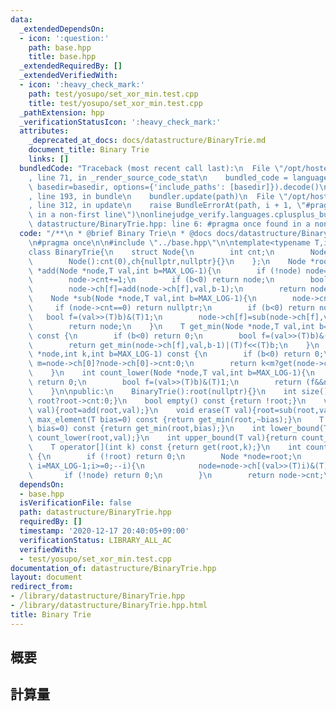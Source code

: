 ```yaml
---
data:
  _extendedDependsOn:
  - icon: ':question:'
    path: base.hpp
    title: base.hpp
  _extendedRequiredBy: []
  _extendedVerifiedWith:
  - icon: ':heavy_check_mark:'
    path: test/yosupo/set_xor_min.test.cpp
    title: test/yosupo/set_xor_min.test.cpp
  _pathExtension: hpp
  _verificationStatusIcon: ':heavy_check_mark:'
  attributes:
    _deprecated_at_docs: docs/datastructure/BinaryTrie.md
    document_title: Binary Trie
    links: []
  bundledCode: "Traceback (most recent call last):\n  File \"/opt/hostedtoolcache/Python/3.9.1/x64/lib/python3.9/site-packages/onlinejudge_verify/documentation/build.py\"\
    , line 71, in _render_source_code_stat\n    bundled_code = language.bundle(stat.path,\
    \ basedir=basedir, options={'include_paths': [basedir]}).decode()\n  File \"/opt/hostedtoolcache/Python/3.9.1/x64/lib/python3.9/site-packages/onlinejudge_verify/languages/cplusplus.py\"\
    , line 193, in bundle\n    bundler.update(path)\n  File \"/opt/hostedtoolcache/Python/3.9.1/x64/lib/python3.9/site-packages/onlinejudge_verify/languages/cplusplus_bundle.py\"\
    , line 312, in update\n    raise BundleErrorAt(path, i + 1, \"#pragma once found\
    \ in a non-first line\")\nonlinejudge_verify.languages.cplusplus_bundle.BundleErrorAt:\
    \ datastructure/BinaryTrie.hpp: line 6: #pragma once found in a non-first line\n"
  code: "/**\n * @brief Binary Trie\n * @docs docs/datastructure/BinaryTrie.md\n */\n\
    \n#pragma once\n\n#include \"../base.hpp\"\n\ntemplate<typename T,int MAX_LOG>\n\
    class BinaryTrie{\n    struct Node{\n        int cnt;\n        Node *ch[2];\n\
    \        Node():cnt(0),ch{nullptr,nullptr}{}\n    };\n    Node *root;\n    Node\
    \ *add(Node *node,T val,int b=MAX_LOG-1){\n        if (!node) node=new Node;\n\
    \        node->cnt+=1;\n        if (b<0) return node;\n        bool f=(val>>(T)b)&(T)1;\n\
    \        node->ch[f]=add(node->ch[f],val,b-1);\n        return node;\n    }\n\
    \    Node *sub(Node *node,T val,int b=MAX_LOG-1){\n        node->cnt-=1;\n   \
    \     if (node->cnt==0) return nullptr;\n        if (b<0) return node;\n     \
    \   bool f=(val>>(T)b)&(T)1;\n        node->ch[f]=sub(node->ch[f],val,b-1);\n\
    \        return node;\n    }\n    T get_min(Node *node,T val,int b=MAX_LOG-1)\
    \ const {\n        if (b<0) return 0;\n        bool f=(val>>(T)b)&(T)1; f^=!node->ch[f];\n\
    \        return get_min(node->ch[f],val,b-1)|(T)f<<(T)b;\n    }\n    T get(Node\
    \ *node,int k,int b=MAX_LOG-1) const {\n        if (b<0) return 0;\n        int\
    \ m=node->ch[0]?node->ch[0]->cnt:0;\n        return k<m?get(node->ch[0],k,b-1):get(node->ch[1],k-m,b-1)|(T)1<<(T)b;\n\
    \    }\n    int count_lower(Node *node,T val,int b=MAX_LOG-1){\n        if (!node||b<0)\
    \ return 0;\n        bool f=(val>>(T)b)&(T)1;\n        return (f&&node->ch[0]?node->ch[0]->cnt:0)+count_lower(node->ch[f],val,b-1);\n\
    \    }\n\npublic:\n    BinaryTrie():root(nullptr){}\n    int size() const {return\
    \ root?root->cnt:0;}\n    bool empty() const {return !root;}\n    void insert(T\
    \ val){root=add(root,val);}\n    void erase(T val){root=sub(root,val);}\n    T\
    \ max_element(T bias=0) const {return get_min(root,~bias);}\n    T min_element(T\
    \ bias=0) const {return get_min(root,bias);}\n    int lower_bound(T val){return\
    \ count_lower(root,val);}\n    int upper_bound(T val){return count_lower(root,val+1);}\n\
    \    T operator[](int k) const {return get(root,k);}\n    int count(T val) const\
    \ {\n        if (!root) return 0;\n        Node *node=root;\n        for (int\
    \ i=MAX_LOG-1;i>=0;--i){\n            node=node->ch[(val>>(T)i)&(T)1];\n     \
    \       if (!node) return 0;\n        }\n        return node->cnt;\n    }\n};"
  dependsOn:
  - base.hpp
  isVerificationFile: false
  path: datastructure/BinaryTrie.hpp
  requiredBy: []
  timestamp: '2020-12-17 20:40:05+09:00'
  verificationStatus: LIBRARY_ALL_AC
  verifiedWith:
  - test/yosupo/set_xor_min.test.cpp
documentation_of: datastructure/BinaryTrie.hpp
layout: document
redirect_from:
- /library/datastructure/BinaryTrie.hpp
- /library/datastructure/BinaryTrie.hpp.html
title: Binary Trie
---
```

## 概要

## 計算量